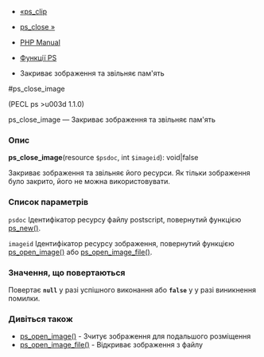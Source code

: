 - [«ps_clip](function.ps-clip.md)
- [ps_close »](function.ps-close.md)

- [PHP Manual](index.md)
- [Функції PS](ref.ps.md)
- Закриває зображення та звільняє пам'ять

#ps_close_image

(PECL ps \>u003d 1.1.0)

ps_close_image — Закриває зображення та звільняє пам'ять

### Опис

**ps_close_image**(resource `$psdoc`, int `$imageid`): void\|false

Закриває зображення та звільняє його ресурси. Як тільки зображення
було закрито, його не можна використовувати.

### Список параметрів

`psdoc`
Ідентифікатор ресурсу файлу postscript, повернутий функцією
[ps_new()](function.ps-new.md).

`imageid`
Ідентифікатор ресурсу зображення, повернутий функцією
[ps_open_image()](function.ps-open-image.md) або
[ps_open_image_file()](function.ps-open-image-file.md).

### Значення, що повертаються

Повертає **`null`** у разі успішного виконання або **`false`** у
у разі виникнення помилки.

### Дивіться також

- [ps_open_image()](function.ps-open-image.md) - Зчитує
зображення для подальшого розміщення
- [ps_open_image_file()](function.ps-open-image-file.md) - Відкриває
зображення з файлу
